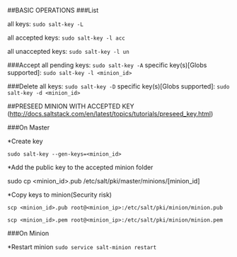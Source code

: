 ##BASIC OPERATIONS
###List

all keys:                           `sudo salt-key -L`

all accepted keys:                  `sudo salt-key -l acc`

all unaccepted keys:                `sudo salt-key -l un`

###Accept
all pending keys:                   `sudo salt-key -A`
specific key(s)[Globs supported]:   `sudo salt-key -l <minion_id>`

###Delete
all keys:                           `sudo salt-key -D`
specific key(s)[Globs supported]:   `sudo salt-key -d <minion_id>`


##PRESEED MINION WITH ACCEPTED KEY
(http://docs.saltstack.com/en/latest/topics/tutorials/preseed_key.html)

###On Master

*Create key

`sudo salt-key --gen-keys=<minion_id>`

*Add the public key to the accepted minion folder

sudo cp <minion_id>.pub /etc/salt/pki/master/minions/[minion_id]

*Copy keys to minion(Security risk)

`scp <minion_id>.pub root@<minion_ip>:/etc/salt/pki/minion/minion.pub`

`scp <minion_id>.pem root@<minion_ip>:/etc/salt/pki/minion/minion.pem`

###On Minion

*Restart  minion
`sudo service salt-minion restart`
